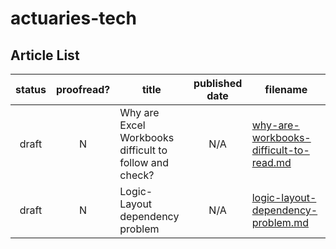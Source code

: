 # actuaries-tech

Article List
------------

| status | proofread? | title | published date | filename
|:---:|:---:|---|:---:|---|
|draft| N |Why are Excel Workbooks difficult to follow and check?|N/A|[why-are-workbooks-difficult-to-read.md](./why-are-workbooks-difficult-to-read.md)
|draft| N |Logic-Layout dependency problem|N/A|[logic-layout-dependency-problem.md](./logic-layout-dependency-problem.md)
